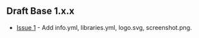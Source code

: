 ## Draft Base 1.x.x
- [Issue 1](https://github.com/lemberg/draft-base-theme/issues/1) - Add info.yml, libraries.yml, logo.svg, screenshot.png.
